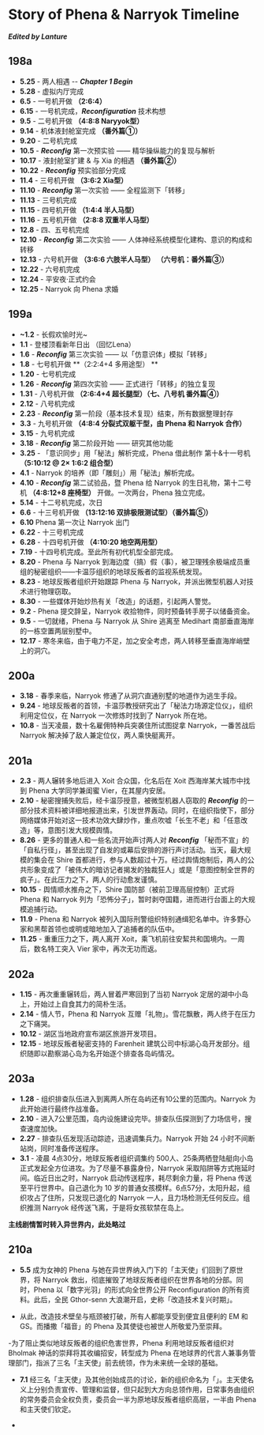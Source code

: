 # Story of Phena & Narryok Timeline #
***Edited by Lanture***
## 198a ##

- **5.25**  - 两人相遇 -- ***Chapter 1 Begin***
- **5.28**  - 虚拟内厅完成
- **6.5**   - 一号机开做 **（2:6:4）**
- **6.15**  - 一号机完成，***Reconfiguration*** 技术构想
- **9.5**   - 二号机开做 **（4:8:8 Naryyok型）**
- **9.14**  - 机体液封舱室完成 **（番外篇①）**
- **9.20**  - 二号机完成
- **10.5**  - ***Reconfig*** 第一次预实验 —— 精华操纵能力的复现与解析
- **10.17** - 液封舱室扩建 & 与 Xia 的相遇 **（番外篇②）**
- **10.22** - ***Reconfig*** 预实验部分完成
- **11.4**  - 三号机开做 **（3:6:2 Xia型）**
- **11.10** - ***Reconfig*** 第一次实验 —— 全程监测下「转移」
- **11.13** - 三号机完成
- **11.15** - 四号机开做 **（1:4:4 半人马型）**  
- **11.16** - 五号机开做 **（2:8:8 双重半人马型）**
- **12.8** - 四、五号机完成
- **12.10** - ***Reconfig*** 第二次实验 —— 人体神经系统模型化建构、意识的构成和转移
- **12.13** - 六号机开做 **（3:6:6 六肢半人马型）** **（六号机：番外篇③）**
- **12.22** - 六号机完成
- **12.24** - 平安夜·正式约会
- **12.25** - Narryok 向 Phena 求婚
## 199a ##
- **~1.2** - 长假欢愉时光~
- **1.1** - 登楼顶看新年日出 （回忆Lena）
- **1.6** - ***Reconfig*** 第三次实验 —— 以「仿意识体」模拟「转移」
- **1.8** - 七号机开做 **（2:2:4+4 多用途型） **
- **1.20** - 七号机完成
- **1.26** - ***Reconfig*** 第四次实验 —— 正式进行「转移」的独立复现
- **1.31** - 八号机开做 **（2:6:4+4 超长腿型）（七、八号机 番外篇④）**
- **2.12** - 八号机完成
- **2.23** - ***Reconfig*** 第一阶段（基本技术复现）结束，所有数据整理封存
- **3.3** - 九号机开做 **（4:8:4 分裂式双躯干型，由 Phena 和 Narryok 合作）**
- **3.15** - 九号机完成
- **3.18** - ***Reconfig*** 第二阶段开始 —— 研究其他功能
- **3.25** - 「意识同步」用「秘法」解析完成，Phena 借此制作 第十&十一号机 **（5:10:12 @ 2× 1:6:2 组合型）**
- **4.1** - Narryok 的培养（即「雕刻」）用「秘法」解析完成。
- **4.10** - ***Reconfig*** 第二试验品，暨 Phena 给 Narryok 的生日礼物，第十二号机 **（4:8:12+8 座椅型）** 开做。一次两台，Phena 独立完成。
- **5.14** - 十二号机完成，次日
- **6.6** - 十三号机开做 **（13:12:16 双排极限测试型）（番外篇⑤）**
- **6.10** Phena 第一次让 Narryok 出门
- **6.22** - 十三号机完成
- **6.28** - 十四号机开做 **（4:10:20 地空两用型）**
- **7.19** - 十四号机完成。至此所有初代机型全部完成。
- **8.20** - Phena 与 Narryok 到海边度（搞）假（事），被卫理残余极端成员重组的秘密组织——卡温莎组织的地球反叛者的监视系统发现。
- **8.23** - 地球反叛者组织开始跟踪 Phena 与 Narryok，并派出微型机器人对技术进行物理窃取。
- **8.30** - 一些媒体开始炒热有关「改造」的话题，引起两人警觉。
- **9.2** - Phena 提交辞呈，Narryok 收拾物件，同时预备转手房子以储备资金。
- **9.5** - 一切就绪，Phena 与 Narryok 从 Shire 逃离至 Medihart 南部垂直海岸的一栋空置两层别墅中。
- **12.17** - 寒冬来临，由于电力不足，加之安全考虑，两人转移至垂直海岸峭壁上的洞穴。
## 200a ##
- **3.18** - 春季来临，Narryok 修通了从洞穴直通别墅的地道作为逃生手段。
- **9.24** - 地球反叛者的首领，卡温莎教授研究出了「秘法力场源定位仪」，组织利用定位仪，在 Narryok 一次修炼时找到了 Narryok 所在地。
- **10.8** - 当天凌晨，数十名雇佣特种兵突袭住所试图捉拿 Narryok，一番苦战后 Narryok 解决掉了敌人兼定位仪，两人乘快艇离开。
## 201a ##
- **2.3** - 两人辗转多地后进入 Xoit 合众国，化名后在 Xoit 西海岸某大城市中找到 Phena 大学同学兼闺蜜 Vier，在其屋内安居。
- **2.10** - 秘密搜捕失败后，经卡温莎授意，被微型机器人窃取的 ***Reconfig*** 的一部分技术资料被详细地报道出来，引发世界轰动。同时，在组织指使下，部分网络媒体开始对这一技术功效大肆炒作，重点吹嘘「长生不老」和「任意改造」等，意图引发大规模舆情。
- **8.26** - 更多的普通人和一些名流开始声讨两人对 ***Reconfig*** 「秘而不宣」的「自私行径」，甚至出现了自发的或幕后安排的游行声讨活动。当天，最大规模的集会在 Shire 首都进行，参与人数超过十万。经过舆情炮制后，两人的公共形象变成了「被伟大的暗访记者揭发的独裁狂人」或是「意图控制全世界的疯子」。在此压力之下，两人的行动愈发谨慎。
- **10.15** - 舆情顺水推舟之下，Shire 国防部（被前卫理高层控制）正式将 Phena 和 Narryok 列为「恐怖分子」，暂时剥夺国籍，进而进行台面上的大规模追捕行动。
- **11.9** - Phena 和 Narryok 被列入国际刑警组织特别通缉犯名单中。许多野心家和黑帮首领也或明或暗地加入了追捕者的队伍中。
- **11.25** - 重重压力之下，两人离开 Xoit，乘飞机前往安絜共和国境内。一周后，数名特工突入 Vier 家中，再次无功而返。
## 202a ##
- **1.15** - 再次重重辗转后，两人冒着严寒回到了当初 Narryok 定居的湖中小岛上，开始过上自食其力的简朴生活。
- **2.14** - 情人节，Phena 和 Narryok 互赠「礼物」。雪花飘散，两人终于在压力之下痛哭。
- **10.12** - 湖区当地政府宣布湖区旅游开发项目。
- **12.15** - 地球反叛者秘密支持的 Farenheit 建筑公司中标湖心岛开发部分。组织随即以勘察湖心岛为名开始逐个排查各岛屿情况。
## 203a ##
- **1.28** - 组织排查队伍进入到离两人所在岛屿还有10公里的范围内。Narryok 为此开始进行最终作战准备。
- **2.10** - 进入7公里范围，岛内设施建设完毕。排查队伍探测到了力场信号，搜查速度加快。
- **2.27** - 排查队伍发现活动踪迹，迅速调集兵力。Narryok 开始 24 小时不间断站岗，同时准备传送程序。
- **3.1** - 凌晨 4点30分，地球反叛者组织调集约 500人、25条两栖登陆艇向小岛正式发起全方位进攻。为了尽量不暴露身份，Narryok 采取陷阱等方式拖延时间。临近日出之时，Narryok 启动传送程序，耗尽剩余力量，将 Phena 传送至平行世界中。自己退化为 10 岁的普通女孩模样。6点57分，太阳升起，组织攻占了住所，只发现已退化的 Narryok 一人，且力场检测无任何反应。组织推测 Narryok 经传送飞离，于是将女孩软禁在岛上。

**主线剧情暂时转入异世界内，此处略过**

## 210a ##
- **5.5** 成为女神的 Phena 与她在异世界纳入门下的「主天使」们回到了原世界，将 Narryok 救出，彻底摧毁了地球反叛者组织在世界各地的分部。同时，Phena 以「数字光羽」的形式向全世界公开 Reconfiguration 的所有资料。此后，全民 Gthor-senn 大浪潮开启，史称「改造技术复兴时期」。

- 从此，改造技术壁垒与瓶颈被打破，所有人都能享受到便宜且便利的 EM 和 GS。而播撒「福音」的 Phena 及其使徒也被世人所敬爱乃至崇拜。

-为了阻止类似地球反叛者的组织危害世界，Phena 利用地球反叛者组织对 Bholmak 神话的崇拜将其收编招安，转型成为 Phena 在地球界的代言人兼事务管理部门，指派了三名「主天使」前去统领，作为未来统一全球的基础。

- **7.1** 经三名「主天使」及其他创始成员的讨论，新的组织命名为「」。主天使名义上分别负责宣传、管理和监督，但只起到大方向总领作用，日常事务由组织的常务委员会全权负责，委员会一半为原地球反叛者组织高层，一半由 Phena 和主天使们钦定。










-
